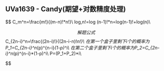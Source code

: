 ## UVa1639 - Candy(期望+对数精度处理)


$$
C_m^n=\frac{m!}{(m-n)!*n!}\\
log\,n!=log (n-1)!*n=log(n-1)!+log(n)\\
$$
解题公式
$$
C_{2n-i}^n=\frac{(2n-i)!}{(2n-i-n)!*n!}\\
在第一个盒子里剩下i个的概率为P_1=C_{2n-i}^n*(p)^{n-i}*(1-p)^i\\
在第二个盒子里剩下i个的概率为P_2=C_{2n-i}^n*(p)^{n-i}*(1-p)^i\\
P=(P_1+P_2)*i\\
$$
